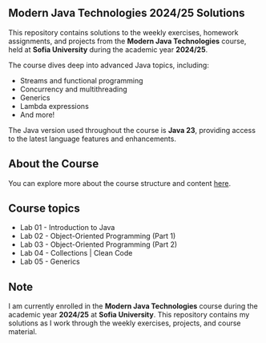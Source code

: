 ## Modern Java Technologies 2024/25 Solutions

This repository contains solutions to the weekly exercises, homework assignments, and projects from the **Modern Java Technologies** course, held at **Sofia University** during the academic year **2024/25**.

The course dives deep into advanced Java topics, including:
- Streams and functional programming
- Concurrency and multithreading
- Generics
- Lambda expressions
- And more!

The Java version used throughout the course is **Java 23**, providing access to the latest language features and enhancements.

## About the Course

You can explore more about the course structure and content [here](https://github.com/fmi/java-course/tree/master).

## Course topics

- Lab 01 - Introduction to Java
- Lab 02 - Object-Oriented Programming (Part 1)
- Lab 03 - Object-Oriented Programming (Part 2)
- Lab 04 - Collections | Clean Code
- Lab 05 - Generics

## Note

I am currently enrolled in the **Modern Java Technologies** course during the academic year **2024/25** at **Sofia University**. This repository contains my solutions as I work through the weekly exercises, projects, and course material.
